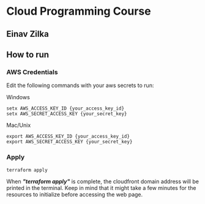# Cloud Programming Course

## Einav Zilka

## How to run

### AWS Credentials

Edit the following commands with your aws secrets to run:

Windows

```
setx AWS_ACCESS_KEY_ID {your_access_key_id}
setx AWS_SECRET_ACCESS_KEY {your_secret_key}
```

Mac/Unix

```
export AWS_ACCESS_KEY_ID {your_access_key_id}
export AWS_SECRET_ACCESS_KEY {your_secret_key}
```

### Apply

```
terraform apply
```

When **_"terraform apply"_** is complete, the cloudfront domain address will be printed in the terminal.
Keep in mind that it might take a few minutes for the resources to initialize before accessing the web page.
